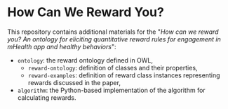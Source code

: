 # How Can We Reward You?

This repository contains additional materials for the "_How can we reward you? An ontology for eliciting quantitative reward rules for engagement in mHealth app and healthy behaviors_":

* `ontology`: the reward ontology defined in OWL,
    * `reward-ontology`: definition of classes and their properties,
    * `reward-examples`: definition of reward class instances representing rewards discussed in the paper,
* `algorithm`: the Python-based implementation of the algorithm for calculating rewards.

